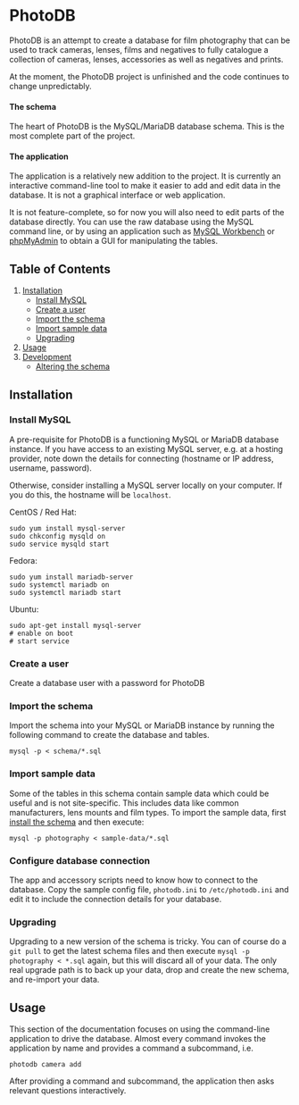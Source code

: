 PhotoDB
=======

PhotoDB is an attempt to create a database for film photography that can be used to track
cameras, lenses, films and negatives to fully catalogue a collection of cameras, lenses,
accessories as well as negatives and prints.

At the moment, the PhotoDB project is unfinished and the code continues to change unpredictably.

#### The schema

The heart of PhotoDB is the MySQL/MariaDB database schema. This is the most complete
part of the project.

#### The application

The application is a relatively new addition to the project. It is currently an interactive
command-line tool to make it easier to add and edit data in the database. It is not a graphical
interface or web application.

It is not feature-complete, so for now you will also need to edit parts of the database directly.
You can use the raw database using the MySQL command line, or by using an application such as
[MySQL Workbench](http://www.mysql.com/products/workbench/) or
[phpMyAdmin](http://www.phpmyadmin.net/home_page/index.php) to obtain a GUI for manipulating the tables.

## Table of Contents

1. [Installation](#installation)
    * [Install MySQL](#install-mysql)
    * [Create a user](#create-a-user)
    * [Import the schema](#import-the-schema)
    * [Import sample data](#import-sample-data)
    * [Upgrading](#upgrading)
2. [Usage](#usage)
3. [Development](#development)
    * [Altering the schema](#altering-the-schema)

## Installation

### Install MySQL
A pre-requisite for PhotoDB is a functioning MySQL or MariaDB database instance. If you have access to an existing
MySQL server, e.g. at a hosting provider, note down the details for connecting (hostname or IP address, username, password).

Otherwise, consider installing a MySQL server locally on your computer. If you do this, the hostname will be `localhost`.

CentOS / Red Hat:
```
sudo yum install mysql-server
sudo chkconfig mysqld on
sudo service mysqld start
```

Fedora:
```
sudo yum install mariadb-server
sudo systemctl mariadb on
sudo systemctl mariadb start
```

Ubuntu:
```
sudo apt-get install mysql-server
# enable on boot
# start service
```

### Create a user
Create a database user with a password for PhotoDB

### Import the schema
Import the schema into your MySQL or MariaDB instance by running the following command to create the database and tables.

```
mysql -p < schema/*.sql
```

### Import sample data

Some of the tables in this schema contain sample data which could be useful and is not site-specific.
This includes data like common manufacturers, lens mounts and film types. To import the sample data,
first [install the schema](#installation) and then execute:

```
mysql -p photography < sample-data/*.sql
```

### Configure database connection

The app and accessory scripts need to know how to connect to the database. Copy the sample config file,
`photodb.ini` to `/etc/photodb.ini` and edit it to include the connection details for your database.

### Upgrading

Upgrading to a new version of the schema is tricky. You can of course do a `git pull` to get the
latest schema files and then execute `mysql -p photography < *.sql` again, but this will discard
all of your data. The only real upgrade path is to back up your data, drop and create the new schema,
and re-import your data.

## Usage

This section of the documentation focuses on using the command-line application to drive the database.
Almost every command invokes the application by name and provides a command a subcommand, i.e.

```
photodb camera add
```

After providing a command and subcommand, the application then asks relevant questions interactively.
